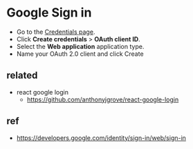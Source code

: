 # Google Sign in
- Go to the [Credentials page](https://console.developers.google.com/apis/credentials).
- Click **Create credentials** > **OAuth client ID**.
- Select the **Web application** application type.
- Name your OAuth 2.0 client and click Create

## related
- react google login
  - https://github.com/anthonyjgrove/react-google-login

## ref
- https://developers.google.com/identity/sign-in/web/sign-in

